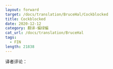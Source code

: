 ```yaml
---
layout: forward
target: /docs/translation/BruceHal/Cockblocked
title: Cockblocked
date: 2020-12-12
category: 翻译-蝙绿蝙
cat_url: /docs/translation/BruceHal
tags: 
  - FIN
length: 21838
---
```


译者评论：
